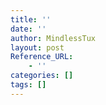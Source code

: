 ```yaml
---
title: ''
date: ''
author: MindlessTux
layout: post
Reference_URL:
    - ''
categories: []
tags: []
---
```

